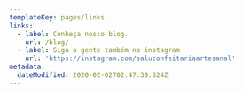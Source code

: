 ```yaml
---
templateKey: pages/links
links:
  - label: Conheça nosso blog.
    url: /blog/
  - label: Siga a gente também no instagram
    url: 'https://instagram.com/saluconfeitariaartesanal'
metadata:
  dateModified: 2020-02-02T02:47:38.324Z
---
```

